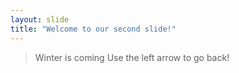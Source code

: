 ```yaml
---
layout: slide
title: "Welcome to our second slide!"
---
```

> Winter is coming
Use the left arrow to go back!

